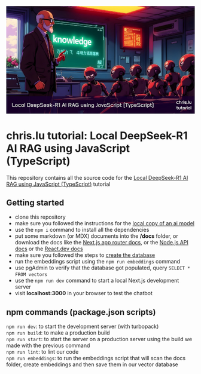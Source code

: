 <a href="https://chris.lu/web_development/tutorials/js-deepseek-r1-local-rag">
  <picture>
    <source media="(prefers-color-scheme: dark)" srcset="https://raw.githubusercontent.com/chrisweb/js-deepseek-r1-local-rag/main/public/images/readme/local-javascript-ai-rag_chris-dot-lu.avif" type="image/avif" />
    <source media="(prefers-color-scheme: dark)" srcset="https://raw.githubusercontent.com/chrisweb/js-deepseek-r1-local-rag/main/public/images/readme/local-javascript-ai-rag_chris-dot-lu.webp" type="image/webp" />
    <source media="(prefers-color-scheme: light)" srcset="https://raw.githubusercontent.com/chrisweb/js-deepseek-r1-local-rag/main/public/images/readme/local-javascript-ai-rag_chris-dot-lu.avif" type="image/avif" />
    <source media="(prefers-color-scheme: light)" srcset="https://raw.githubusercontent.com/chrisweb/js-deepseek-r1-local-rag/main/public/images/readme/local-javascript-ai-rag_chris-dot-lu.webp" type="image/webp" />
    <img src="https://raw.githubusercontent.com/chrisweb/js-deepseek-r1-local-rag/main/public/images/readme/local-javascript-ai-rag_chris-dot-lu.jpg" alt="chris.lu banner" />
  </picture>
</a>

# chris.lu tutorial: Local DeepSeek-R1 AI RAG using JavaScript (TypeScript)

This repository contains all the source code for the [Local DeepSeek-R1 AI RAG using JavaScript (TypeScript)](https://chris.lu/web_development/tutorials/js-deepseek-r1-local-rag) tutorial

## Getting started

* clone this repository
* make sure you followed the instructions for the [local copy of an ai model](https://chris.lu/web_development/tutorials/js-deepseek-r1-local-rag#enabling-pgvector-for-a-database#ollama-installation)
* use the `npm i` command to install all the dependencies
* put some markdown (or MDX) documents into the **/docs** folder, or download the docs like the [Next.js app router docs](https://github.com/vercel/next.js/tree/canary/docs/01-app), or the [Node.js API docs](https://github.com/nodejs/node/tree/main/doc/api) or the [React.dev docs](https://github.com/reactjs/react.dev/tree/main/src/content/reference/react)
* make sure you followed the steps to [create the database](https://chris.lu/web_development/tutorials/js-deepseek-r1-local-rag#enabling-pgvector-for-a-database)
* run the embeddings script using the `npm run embeddings` command
* use pgAdmin to verify that the database got populated, query `SELECT * FROM vectors`
* use the `npm run dev` command to start a local Next.js development server
* visit **localhost:3000** in your browser to test the chatbot

## npm commands (package.json scripts)

`npm run dev`: to start the development server (with turbopack)  
`npm run build`: to make a production build  
`npm run start`: to start the server on a production server using the build we made with the previous command  
`npm run lint`: to lint our code  
`npm run embeddings`: to run the embeddings script that will scan the docs folder, create embeddings and then save them in our vector database